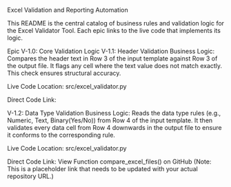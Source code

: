 Excel Validation and Reporting Automation

This README is the central catalog of business rules and validation logic for the Excel Validator Tool. Each epic links to the live code that implements its logic.

Epic V-1.0: Core Validation Logic
V-1.1: Header Validation
Business Logic: Compares the header text in Row 3 of the input template against Row 3 of the output file. It flags any cell where the text value does not match exactly. This check ensures structural accuracy.

Live Code Location: src/excel_validator.py

Direct Code Link: 

V-1.2: Data Type Validation
Business Logic: Reads the data type rules (e.g., Numeric, Text, Binary(Yes/No)) from Row 4 of the input template. It then validates every data cell from Row 4 downwards in the output file to ensure it conforms to the corresponding rule.

Live Code Location: src/excel_validator.py

Direct Code Link: View Function compare_excel_files() on GitHub (Note: This is a placeholder link that needs to be updated with your actual repository URL.)

